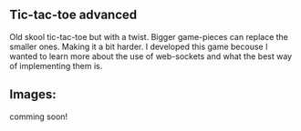## Tic-tac-toe advanced
Old skool tic-tac-toe but with a twist. Bigger game-pieces can replace the smaller ones. Making it a bit harder. I developed this game becouse I wanted to learn more about the use of web-sockets and what the best way of implementing them is.

## Images:
comming soon!
